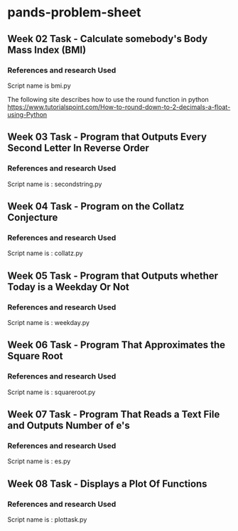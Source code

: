 # pands-problem-sheet

## Week 02 Task - Calculate somebody's Body Mass Index (BMI)

### References and research Used 
Script name is bmi.py
 
The following site describes how to use the round function in python
https://www.tutorialspoint.com/How-to-round-down-to-2-decimals-a-float-using-Python



## Week 03 Task - Program that Outputs Every Second Letter In Reverse Order

### References and research Used 
Script name is : secondstring.py

## Week 04 Task - Program on the Collatz Conjecture

### References and research Used 
Script name is : collatz.py

## Week 05 Task - Program that Outputs whether Today is a Weekday Or Not

### References and research Used 
Script name is : weekday.py

## Week 06 Task - Program That Approximates the Square Root

### References and research Used 
Script name is : squareroot.py

## Week 07 Task - Program That Reads a Text File and Outputs Number of e's

### References and research Used 
Script name is : es.py

## Week 08 Task - Displays a Plot Of Functions

### References and research Used 
Script name is : plottask.py


